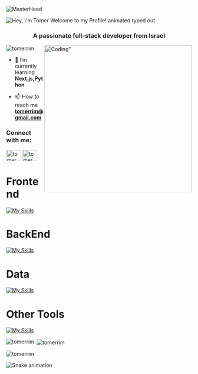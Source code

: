 ![MasterHead](https://user-images.githubusercontent.com/126825978/223747123-f9a3ba84-af4b-4145-bc37-415ba0c36bbe.png)

<img src="https://readme-typing-svg.demolab.com?font=Operator+Mono&size=37&duration=2800&pause=2000&color=FAFAFA&center=true&vCenter=true&width=940&height=50&lines=Hey+👋%2C+I'm+Tomer+Welcome+to+my+Profile!" align="center" alt="Hey, I'm Tomer Welcome to my Profile! animated typed out">
<h3 align="center">A passionate full-stack developer from Israel</h3>
<img align="right" alt=Coding" width="400" src="https://cdn.dribbble.com/users/1162077/screenshots/3848914/programmer.gif">
<p align="left"> <img src="https://komarev.com/ghpvc/?username=tomerrim&label=Profile%20views&color=0e75b6&style=flat" alt="tomerrim" /> </p>

- 🌱 I’m currently learning **Next.js,Python**

- 📫 How to reach me **tomerrim@gmail.com**

<h3 align="left">Connect with me:</h3>
<p align="left">
<a href="https://linkedin.com/in/tomer-rimler" target="blank"><img align="center" src="https://raw.githubusercontent.com/rahuldkjain/github-profile-readme-generator/master/src/images/icons/Social/linked-in-alt.svg" alt="tomer rimler" height="30" width="40" /></a>
<a href="https://instagram.com/tomer_rimler" target="blank"><img align="center" src="https://raw.githubusercontent.com/rahuldkjain/github-profile-readme-generator/master/src/images/icons/Social/instagram.svg" alt="tomer_rimler" height="30" width="40" /></a>
</p>

<h1>Frontend</h1>

  
[![My Skills](https://skillicons.dev/icons?i=js,html,css,react,redux,nextjs,bootstrap,typescript&theme=light)](https://skillicons.dev)
  
<h1>BackEnd</h1>


[![My Skills](https://skillicons.dev/icons?i=cs,dotnet,python,flask,express,nodejs&theme=dark)](https://skillicons.dev)


<h1>Data</h1>


[![My Skills](https://skillicons.dev/icons?i=sqlite,mongodb,firebase)](https://skillicons.dev)

<h1>Other Tools</h1>

[![My Skills](https://skillicons.dev/icons?i=docker,azure,git,postman)](https://skillicons.dev)

<p><img align="left" src="https://github-readme-stats.vercel.app/api/top-langs?username=tomerrim&show_icons=true&locale=en&layout=compact" alt="tomerrim" /></p>

<p>&nbsp;<img align="center" src="https://github-readme-stats.vercel.app/api?username=tomerrim&show_icons=true&locale=en" alt="tomerrim" /></p>

<p><img align="center" src="https://github-readme-streak-stats.herokuapp.com/?user=tomerrim&" alt="tomerrim" /></p>

![Snake animation](https://github.com/tomerrim/tomerrim/blob/output/github-contribution-grid-snake.svg)                                                                                                            
